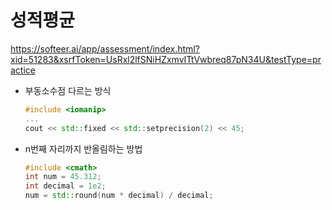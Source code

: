 # 성적평균

https://softeer.ai/app/assessment/index.html?xid=51283&xsrfToken=UsRxl2lfSNiHZxmvITtVwbreq87pN34U&testType=practice

- 부동소수점 다르는 방식
  ```c++
  #include <iomanip>
  ...
  cout << std::fixed << std::setprecision(2) << 45;
  ```
- n번째 자리까지 반올림하는 방법
  ```c++
  #include <cmath>
  int num = 45.312;
  int decimal = 1e2;
  num = std::round(num * decimal) / decimal;
  ```
